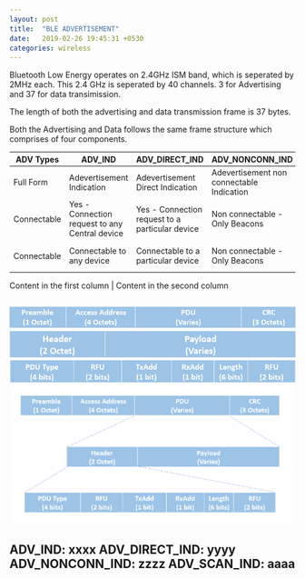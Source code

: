 ```yaml
---
layout: post
title:  "BLE ADVERTISEMENT"
date:   2019-02-26 19:45:31 +0530
categories: wireless
---
```


Bluetooth Low Energy operates on 2.4GHz ISM band, which is seperated by 2MHz each. This 2.4 GHz is seperated by 40 channels.
3 for Advertising and 37 for data transimission.

The length of both the advertising and data transmission frame is 37 bytes.

Both the Advertising and Data follows the same frame structure which comprises of four components.

ADV Types |ADV_IND | ADV_DIRECT_IND | ADV_NONCONN_IND | ADV_SCAN_IND
-------- | ------------ | ------------- | -------------- | ----------
Full Form | Adevertisement Indication | Adevertisement Direct Indication | Adevertisement non connectable Indication |  Adevertisement scannable Indication
Connectable | Yes - Connection request to any Central device | Yes - Connection request to a particular device | Non connectable - Only Beacons |  Non connectable - Only Beacons
Connectable | Connectable to any device | Connectable to a particular device | Non connectable - Only Beacons |  Non connectable - Only Beacons

Content in the first column | Content in the second column

![GitHub Logo](/images/ble_adv_full_frame.PNG)
![GitHub Logo](/images/ble_adv_pdu.PNG)
![GitHub Logo](/images/ble_adv_pdu_header.PNG)
![GitHub Logo](/images/ble_adv_full_pic.PNG)
---
ADV_IND: xxxx
ADV_DIRECT_IND: yyyy
ADV_NONCONN_IND: zzzz
ADV_SCAN_IND: aaaa
---

